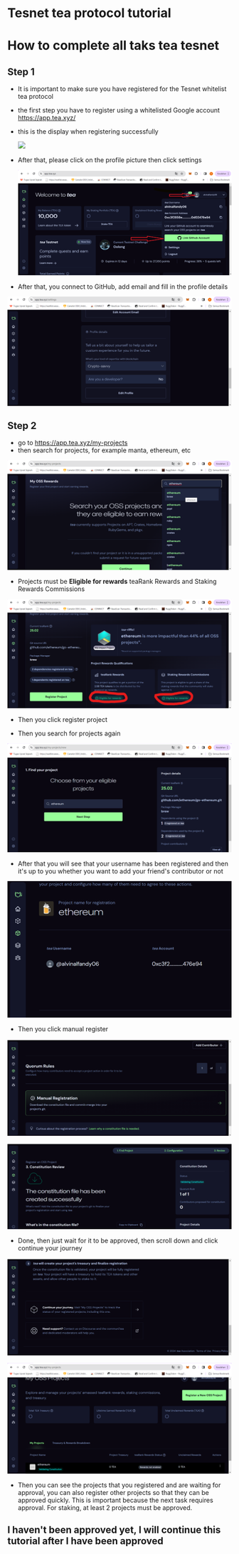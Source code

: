 # Tesnet tea protocol tutorial

# How to complete all taks tea tesnet
## Step 1

- It is important to make sure you have registered for the Tesnet whitelist tea protocol
- the first step you have to register using a whitelisted Google account https://app.tea.xyz/
- this is the display when registering successfully

  ![](https://github.com/alvinalfandy/tesnet-tea-protocol-tutorial/assets/64345368/a8d34b46-db49-44f6-a983-0b4950f1db6e)
- After that, please click on the profile picture then click settings

  ![](img/gambar1.png)

- After that, you connect to GitHub, add email and fill in the profile details

![alt text](img/image.png)

## Step 2
- go to https://app.tea.xyz/my-projects
- then search for projects, for example manta, ethereum, etc

![alt text](img/image-1.png)

- Projects must be **Eligible for rewards** teaRank Rewards and Staking Rewards Commissions

![alt text](img/image-2.png)

- Then you click register project

- Then you search for projects again

![alt text](img/image-3.png)

- After that you will see that your username has been registered and then it's up to you whether you want to add your friend's contributor or not

![](img/image-4.png)

- Then you click manual register

![alt text](img/image-5.png)

![alt text](img/image-6.png)

- Done, then just wait for it to be approved, then scroll down and click continue your journey

![alt text](img/image-7.png)


![alt text](img/image-8.png)

- Then you can see the projects that you registered and are waiting for approval, you can also register other projects so that they can be approved quickly. This is important because the next task requires approval. For staking, at least 2 projects must be approved.

## I haven't been approved yet, I will continue this tutorial after I have been approved
